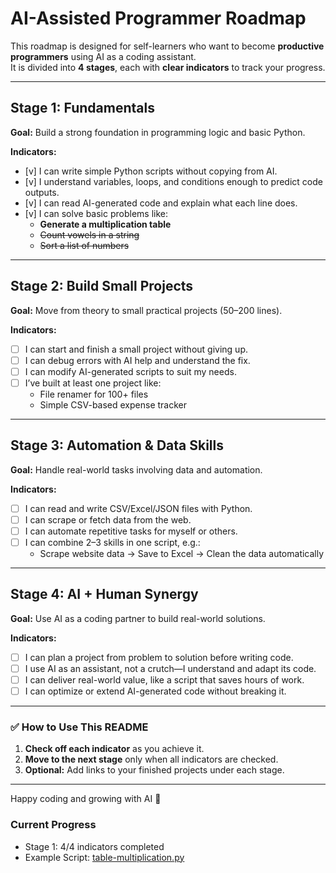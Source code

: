 # AI-Assisted Programmer Roadmap

This roadmap is designed for self-learners who want to become **productive programmers** using AI as a coding assistant.  
It is divided into **4 stages**, each with **clear indicators** to track your progress.

---

## **Stage 1: Fundamentals**

**Goal:** Build a strong foundation in programming logic and basic Python.

**Indicators:**
- [v] I can write simple Python scripts without copying from AI.
- [v] I understand variables, loops, and conditions enough to predict code outputs.
- [v] I can read AI-generated code and explain what each line does.
- [v] I can solve basic problems like:
  - **Generate a multiplication table**
  - ~~Count vowels in a string~~
  - ~~Sort a list of numbers~~

---

## **Stage 2: Build Small Projects**

**Goal:** Move from theory to small practical projects (50–200 lines).

**Indicators:**
- [ ] I can start and finish a small project without giving up.
- [ ] I can debug errors with AI help and understand the fix.
- [ ] I can modify AI-generated scripts to suit my needs.
- [ ] I’ve built at least one project like:
  - File renamer for 100+ files
  - Simple CSV-based expense tracker

---

## **Stage 3: Automation & Data Skills**

**Goal:** Handle real-world tasks involving data and automation.

**Indicators:**
- [ ] I can read and write CSV/Excel/JSON files with Python.
- [ ] I can scrape or fetch data from the web.
- [ ] I can automate repetitive tasks for myself or others.
- [ ] I can combine 2–3 skills in one script, e.g.:
  - Scrape website data → Save to Excel → Clean the data automatically

---

## **Stage 4: AI + Human Synergy**

**Goal:** Use AI as a coding partner to build real-world solutions.

**Indicators:**
- [ ] I can plan a project from problem to solution before writing code.
- [ ] I use AI as an assistant, not a crutch—I understand and adapt its code.
- [ ] I can deliver real-world value, like a script that saves hours of work.
- [ ] I can optimize or extend AI-generated code without breaking it.

---

### ✅ How to Use This README
1. **Check off each indicator** as you achieve it.
2. **Move to the next stage** only when all indicators are checked.
3. **Optional:** Add links to your finished projects under each stage.

---

Happy coding and growing with AI 🚀

### Current Progress
- Stage 1: 4/4 indicators completed
- Example Script: [table-multiplication.py](table-multiplication.py)